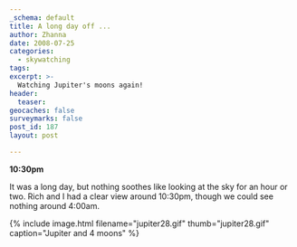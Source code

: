 ```yaml
---
_schema: default
title: A long day off ...
author: Zhanna
date: 2008-07-25
categories:
  - skywatching  
tags:
excerpt: >- 
  Watching Jupiter's moons again!
header:
  teaser:
geocaches: false
surveymarks: false
post_id: 187
layout: post

---
```


**10:30pm**

It was a long day, but nothing soothes like looking at the sky for an hour or two.  Rich and I had a clear view around 10:30pm, though we could see nothing around 4:00am.

{% include image.html filename="jupiter28.gif" thumb="jupiter28.gif" caption="Jupiter and 4 moons" %}